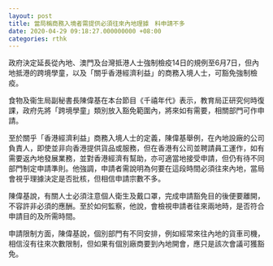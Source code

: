 ```yaml
---
layout: post
title: 當局稱商務入境者需提供必須往來內地理據　料申請不多
date: 2020-04-29 09:18:27.000000000 +08:00
categories: rthk
---
```


政府決定延長從內地、澳門及台灣抵港人士強制檢疫14日的規例至6月7日，但內地抵港的跨境學童，以及「關乎香港經濟利益」的商務入境人士，可豁免強制檢疫。

食物及衞生局副秘書長陳偉基在本台節目《千禧年代》表示，教育局正研究何時復課，政府先將「跨境學童」類別放入豁免範圍內，將來如有需要，相關部門可作申請。

至於關乎「香港經濟利益」商務入境人士的定義，陳偉基舉例，在內地設廠的公司負責人，即使並非向香港提供貨品或服務，但在香港有公司並聘請員工運作，如有需要返內地發展業務，並對香港經濟有幫助，亦可適當地接受申請，但仍有待不同部門制定申請準則。他強調，申請者需說明為何要在這段時間必須往來內地，當局會視乎理據決定是否批核，但相信申請宗數不多。

陳偉基說，有關人士必須注意個人衛生及戴口罩，完成申請豁免目的後便要離開，不容許非必須的應酬。至於如何監察，他說，會檢視申請者往來兩地時，是否符合申請目的及所需時間。

申請限制方面，陳偉基說，個別部門有不同安排，例如經常來往內地的貨車司機，相信沒有往來次數限制，但如果有個別廠商要到內地開會，應只是該次會議可獲豁免。
